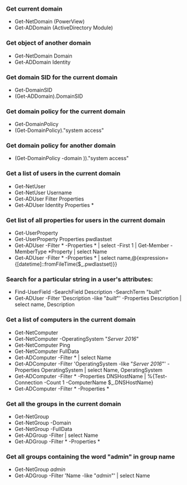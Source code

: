 ### Get current domain
- Get-NetDomain (PowerView)
- Get-ADDomain (ActiveDirectory Module)

### Get object of another domain
- Get-NetDomain Domain <domain>
- Get-ADDomain Identity <domain>

### Get domain SID for the current domain
- Get-DomainSID
- (Get-ADDomain).DomainSID

### Get domain policy for the current domain
- Get-DomainPolicy
- (Get-DomainPolicy)."system access"

### Get domain policy for another domain
- (Get-DomainPolicy -domain <domain>))."system access"
  
### Get a list of users in the current domain
- Get-NetUser
- Get-NetUser Username <username>
- Get-ADUser Filter Properties
- Get-ADUser Identity <username> Properties *

### Get list of all properties for users in the current domain
- Get-UserProperty
- Get-UserProperty Properties pwdlastset
- Get-ADUser -Filter * -Properties * | select -First 1 | Get-Member -MemberType *Property | select Name
- Get-ADUser -Filter * -Properties * | select name,@{expression={[datetime]::fromFileTime($_.pwdlastset)}}  

### Search for a particular string in a user's attributes:
- Find-UserField -SearchField Description -SearchTerm "built"
- Get-ADUser -Filter 'Description -like "*built*"' -Properties Description | select name, Description

### Get a list of computers in the current domain
- Get-NetComputer
- Get-NetComputer -OperatingSystem "*Server 2016*"
- Get-NetComputer Ping
- Get-NetComputer FullData
- Get-ADComputer -Filter * | select Name
- Get-ADComputer -Filter 'OperatingSystem -like "*Server 2016*"' -Properties OperatingSystem | select Name, OperatingSystem
- Get-ADComputer -Filter * -Properties DNSHostName | %{Test-Connection -Count 1 -ComputerName $_.DNSHostName}
- Get-ADComputer -Filter * -Properties *

### Get all the groups in the current domain
- Get-NetGroup
- Get-NetGroup -Domain <targetdomain>
- Get-NetGroup -FullData
- Get-ADGroup -Filter | select Name
- Get-ADGroup -Filter * -Properties *

### Get all groups containing the word "admin" in group name
- Get-NetGroup *admin*
- Get-ADGroup -Filter 'Name -like "*admin*"' | select Name
